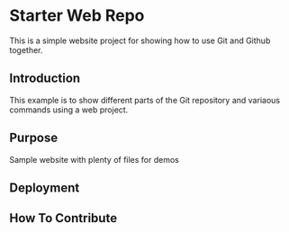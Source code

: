# Starter Web Repo

This is a simple website project for showing how to use Git and Github together.

## Introduction

This example is to show different parts of the Git repository and variaous commands using a web project.

## Purpose

Sample website with plenty of files for demos

## Deployment

## How To Contribute
